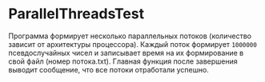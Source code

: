 # ParallelThreadsTest

Программа формирует несколько параллельных потоков (количество зависит от архитектуры процессора).
Каждый поток формирует `1000000` псевдослучайных чисел и записывает время на их формирование в свой файл (номер потока.txt).
Главная функция после завершения выводит сообщение, что все потоки отработали успешно.
